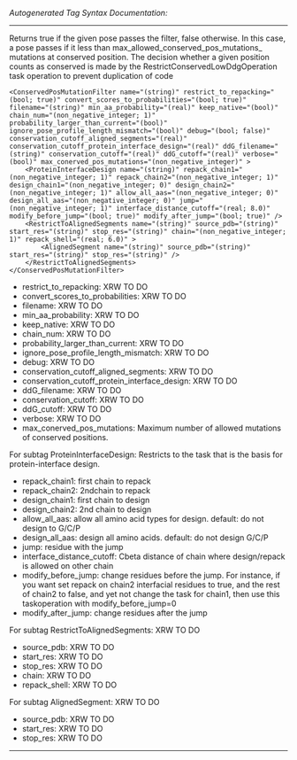 _Autogenerated Tag Syntax Documentation:_

---
Returns true if the given pose passes the filter, false otherwise. In this case, a pose passes if it less than max_allowed_conserved_pos_mutations_ mutations at conserved position. The decision whether a given position counts as conserved is made by the RestrictConservedLowDdgOperation task operation to prevent duplication of code

```
<ConservedPosMutationFilter name="(string)" restrict_to_repacking="(bool; true)" convert_scores_to_probabilities="(bool; true)" filename="(string)" min_aa_probability="(real)" keep_native="(bool)" chain_num="(non_negative_integer; 1)" probability_larger_than_current="(bool)" ignore_pose_profile_length_mismatch="(bool)" debug="(bool; false)" conservation_cutoff_aligned_segments="(real)" conservation_cutoff_protein_interface_design="(real)" ddG_filename="(string)" conservation_cutoff="(real)" ddG_cutoff="(real)" verbose="(bool)" max_conerved_pos_mutations="(non_negative_integer)" >
    <ProteinInterfaceDesign name="(string)" repack_chain1="(non_negative_integer; 1)" repack_chain2="(non_negative_integer; 1)" design_chain1="(non_negative_integer; 0)" design_chain2="(non_negative_integer; 1)" allow_all_aas="(non_negative_integer; 0)" design_all_aas="(non_negative_integer; 0)" jump="(non_negative_integer; 1)" interface_distance_cutoff="(real; 8.0)" modify_before_jump="(bool; true)" modify_after_jump="(bool; true)" />
    <RestrictToAlignedSegments name="(string)" source_pdb="(string)" start_res="(string)" stop_res="(string)" chain="(non_negative_integer; 1)" repack_shell="(real; 6.0)" >
        <AlignedSegment name="(string)" source_pdb="(string)" start_res="(string)" stop_res="(string)" />
    </RestrictToAlignedSegments>
</ConservedPosMutationFilter>
```

-   restrict_to_repacking: XRW TO DO
-   convert_scores_to_probabilities: XRW TO DO
-   filename: XRW TO DO
-   min_aa_probability: XRW TO DO
-   keep_native: XRW TO DO
-   chain_num: XRW TO DO
-   probability_larger_than_current: XRW TO DO
-   ignore_pose_profile_length_mismatch: XRW TO DO
-   debug: XRW TO DO
-   conservation_cutoff_aligned_segments: XRW TO DO
-   conservation_cutoff_protein_interface_design: XRW TO DO
-   ddG_filename: XRW TO DO
-   conservation_cutoff: XRW TO DO
-   ddG_cutoff: XRW TO DO
-   verbose: XRW TO DO
-   max_conerved_pos_mutations: Maximum number of allowed mutations of conserved positions.


For subtag ProteinInterfaceDesign: Restricts to the task that is the basis for protein-interface design.

-   repack_chain1: first chain to repack
-   repack_chain2: 2ndchain to repack
-   design_chain1: first chain to design
-   design_chain2: 2nd chain to design
-   allow_all_aas: allow all amino acid types for design. default: do not design to G/C/P
-   design_all_aas: design all amino acids. default: do not design G/C/P
-   jump: residue with the jump
-   interface_distance_cutoff: Cbeta distance of chain where design/repack is allowed on other chain
-   modify_before_jump: change residues before the jump. For instance, if you want set repack on chain2 interfacial residues to true, and the rest of chain2 to false, and yet not change the task for chain1, then use this taskoperation with modify_before_jump=0
-   modify_after_jump: change residues after the jump

For subtag RestrictToAlignedSegments: XRW TO DO

-   source_pdb: XRW TO DO
-   start_res: XRW TO DO
-   stop_res: XRW TO DO
-   chain: XRW TO DO
-   repack_shell: XRW TO DO


For subtag AlignedSegment: XRW TO DO

-   source_pdb: XRW TO DO
-   start_res: XRW TO DO
-   stop_res: XRW TO DO

---
